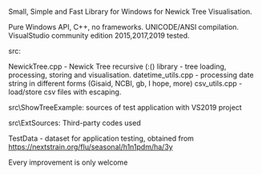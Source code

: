 
Small, Simple and Fast Library for Windows  for Newick Tree Visualisation.

Pure Windows API, C++, no frameworks.
UNICODE/ANSI compilation.
VisualStudio community edition 2015,2017,2019 tested.

src:

NewickTree.cpp - Newick Tree recursive (:() library - tree loading, processing, storing and visualisation.
datetime_utils.cpp  - processing date string in different forms (Gisaid, NCBI, gb, I hope, more)
csv_utils.cpp - load/store csv files with escaping.

src\ShowTreeExample:  sources of test application with VS2019 project

src\ExtSources:      Third-party codes used

TestData - dataset for application testing, obtained from
https://nextstrain.org/flu/seasonal/h1n1pdm/ha/3y


Every improvement is only welcome

